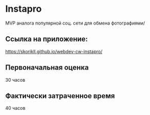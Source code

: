 # Instapro

MVP аналога популярной соц. сети для обмена фотографиями/

## Ссылка на приложение:

https://skorikll.github.io/webdev-cw-instapro/

## Первоначальная оценка

30 часов

## Фактически затраченное время

40 часов
